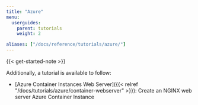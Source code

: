 ```yaml
---
title: "Azure"
menu:
  userguides:
    parent: tutorials
    weight: 2

aliases: ["/docs/reference/tutorials/azure/"]
---
```


{{< get-started-note >}}

Additionally, a tutorial is available to follow:

* [Azure Container Instances Web Server]({{< relref "/docs/tutorials/azure/container-webserver" >}}): Create an NGINX web server Azure Container Instance
